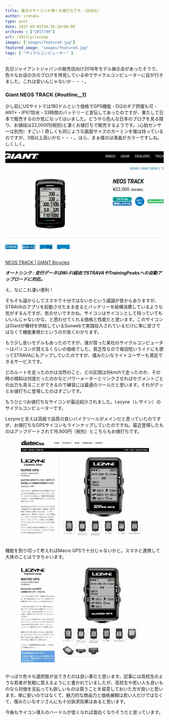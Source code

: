 ```yaml
---
title: 最近のサイコンが凄くお値打ちです。（当社比）
author: irohaka
type: post
date: 2017-09-05T04:50:16+00:00
archives : ["2017/09"]
url: /2017cyclecomp
images: ["images/featured.jpg"]
featured_image: "images/featured.jpg"
tags: [ "サイクルコンピューター" ]
---
```


先日ジャイアントジャパンの販売店向け2018年モデル展示会があったそうで、色々なお店の方のブログを拝見している中でサイクルコンピューターに目が行きました。これは安いんじゃないか・・・。

### Giant NEOS TRACK {#outline__1}

少し前にUSサイトでは180ドルという価格でGPS機能・Di2のギア把握も可・ANT+・IPX7防水・33時間のバッテリーと宣伝してあったのですが、果たして日本で販売するのか気になってはいました。どうやら色んな日本のブログを見る限り、お値段は22,000円(税別)と凄くお値打ちで販売するようです。（心拍センサーは別売）すごい！奇しくも同じような画面サイズのガーミンを僕は持っているのですが、3倍以上高いかな・・・。ほら、まぁ僕のは液晶がカラーですしね。しくしく。

![ジャイアント NEOS TRACK](images/201709giant_neostrack02.jpg)  
&nbsp; <br>

[NEOS TRACK | GIANT Bicycles](https://www.giant.co.jp/giant19/acc_datail.php?p_id=A0002115)

***オートシンク : 走行データはWi-Fi経由でSTRAVAやTrainingPeaksへの自動アップロードに対応。***
  
え、なにこれ凄い便利！  

そもそも論からしてスマホで十分ではないかという議論が昔からありますが、STRAVAのアプリを起動させたまま走るとバッテリーを結構消費しているような気がするんですが、気のせいですかね。サイコンはサイコンとして持っていてもいいんじゃないかな、と思わせてくれる価格と性能だと思います。このサイコンはGiantが機材を供給しているSunwebで実践投入されているだけに単に安さではなくて機能重視だというのが良くわかります。

もう少し安いモデルもあったのですが、僕が買った某社のサイクルコンピューターはパソコンが買えるくらいの価格でした。貧乏性なので毎回短いライドにも使ってSTRAVAにもアップしていたのですが、僕みたいなライトユーザーも満足できるサービスです。
  
どのルートを走ったのかは当然のこと、どの区間は何km/hで走ったのか、その時の傾斜は何度だったのかなどパワーメーターとリンクさせればセグメントごとの出力も見ることができるので練習には最適のツールだと思います。それがグッとお値打ちに登場したのはすごいです。

もうひとつお値打ちなサイコンが最近紹介されました。Lezyne（レザイン）のサイクルコンピューターです。
  
Lezyneと言えば高級で品質の良いバイクツールがメインだと思っていたのですが、お値打ちなGPSサイコンもラインナップしていたのですね。最近登場したものはアップデートされて16,800円（税別）とこちらもお値打ちです。

![レザインのSuper GPS](images/201709lezynesupergps.jpg)  
&nbsp; <br>

機能を割り切って考えればMacro GPSで十分じゃないかと。スマホと連携して大体のことはできちゃいます。

![レザインのMacro GPS](images/201709lezyne_macrogps.jpg)  
&nbsp; <br>


やっぱり色々な選択肢が出てきたのは良い事だと思います。記事には高校生のような若者が気軽に買えるようにと書かれていましたが、高校生や若い人も良いものなら対価を支払っても欲しいものは買うことを留意しておいた方が良いと思います。単に安いのではなくて、魅力的な商品力と価格展開は若い人だけではなくて、僕みたいなオジさんにも十分訴求効果はあると思います。
  
今後もサイコン導入のハードルが低くなれば面白くなりそうだと思っています。
